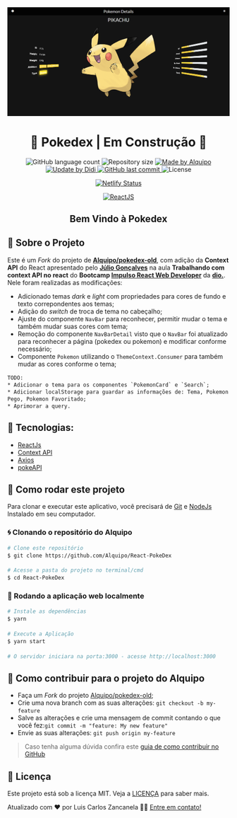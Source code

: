 <img alt="Pokedex" src=".github/banner.png" />

<h1 align="center">
🚧 Pokedex  | Em Construção 🚧
</h1>

<p align="center">

<img alt="GitHub language count" src="https://img.shields.io/github/languages/count/didifive/pokedex-old">

<img alt="Repository size" src="https://img.shields.io/github/repo-size/didifive/pokedex-old">

<a href="https://www.linkedin.com/in/alquiponeto/">
    <img alt="Made by Alquipo" src="https://img.shields.io/badge/made%20by-AlquipoNeto-blue">
</a>

<a href="https://www.linkedin.com/in/luis-carlos-zancanela/">
    <img alt="Update by Didi" src="https://img.shields.io/badge/update%20by-Didi-green">
</a>

<a href="https://github.com/didifive/pokedex-old/commits/master">
    <img alt="GitHub last commit" src="https://img.shields.io/github/last-commit/didifive/pokedex-old?color=green">
</a>

<img alt="License" src="https://img.shields.io/badge/license-MIT-brightgreen?color=blue">

</p>

<p align="center">

<a href="https://app.netlify.com/sites/pokedex-didi/deploys">
    <img alt="Netlify Status" src="https://api.netlify.com/api/v1/badges/2c9f0c9d-42e6-43d1-bd77-7e3fb120782f/deploy-status">
</a>

</p>

<p align="center">

<a href="https://reactjs.org/">
  <img alt="ReactJS" src="https://img.shields.io/static/v1?color=blue&label=React&message=JS&?style=plastic&logo=React">
</a>

</p>
<h2 align="center">
  Bem Vindo à Pokedex
</h2>

## 🚀 Sobre o Projeto

Este é um *Fork* do projeto de **[Alquipo/pokedex-old](https://github.com/Alquipo/pokedex-old)**, com adição da **Context API** do React apresentado pelo **[Júlio Gonçalves](https://github.com/thejullius)** na aula **Trabalhando com context API no react** do **Bootcamp [Impulso React Web Developer][Impulso React Web Developer]** da **[dio.][dio.]**. Nele foram realizadas as modificações:
  * Adicionado temas *dark* e *light* com propriedades para cores de fundo e texto correpondentes aos temas;
  * Adição do *switch* de troca de tema no cabeçalho;
  * Ajuste do componente `NavBar` para reconhecer, permitir mudar o tema e também mudar suas cores com tema;
  * Remoção do componente `NavBarDetail` visto que o `NavBar` foi atualizado para reconhecer a página (pokedex ou pokemon) e modificar conforme necessário;
  * Componente `Pokemon` utilizando o `ThemeContext.Consumer` para também mudar as cores conforme o tema;


  ```
  TODO:
  * Adicionar o tema para os componentes `PokemonCard` e `Search`;
  * Adicionar localStorage para guardar as informações de: Tema, Pokemon Pego, Pokemon Favoritado;
  * Aprimorar a query.
  ```

## 🔨 Tecnologias:

- [ReactJs][reactjs]
- [Context API][Context API]
- [Axios][axios]
- [pokeAPI][pokeAPI]

## 🚀 Como rodar este projeto

Para clonar e executar este aplicativo, você precisará de [Git](https://git-scm.com) e [NodeJs][nodejs] Instalado em seu computador.

### 🌀 Clonando o repositório do Alquipo

```bash
# Clone este repositório
$ git clone https://github.com/Alquipo/React-PokeDex

# Acesse a pasta do projeto no terminal/cmd
$ cd React-PokeDex
```

### 🧭 Rodando a aplicação web localmente

```bash
# Instale as dependências
$ yarn

# Execute a Aplicação
$ yarn start

# O servidor iniciara na porta:3000 - acesse http://localhost:3000
```

## 🤔 Como contribuir para o projeto do Alquipo

- Faça um *Fork* do projeto [Alquipo/pokedex-old](https://github.com/Alquipo/pokedex-old);
- Crie uma nova branch com as suas alterações: `git checkout -b my-feature`
- Salve as alterações e crie uma mensagem de commit contando o que você fez:`git commit -m "feature: My new feature"`
- Envie as suas alterações: `git push origin my-feature`

> Caso tenha alguma dúvida confira este [guia de como contribuir no GitHub](https://github.com/firstcontributions/first-contributions)

## 📝 Licença

Este projeto está sob a licença MIT. Veja a [LICENÇA][license] para saber mais.

Atualizado com ❤️ por Luis Carlos Zancanela 👋🏽 [Entre em contato!](https://www.linkedin.com/in/luis-carlos-zancanela/)

[nodejs]: https://nodejs.org/
[express]: https://expressjs.com/
[uuidv4]: https://www.npmjs.com/package/uuidv4
[nodemon]: https://www.npmjs.com/package/nodemon
[rs]: https://rocketseat.com.br
[license]: https://opensource.org/licenses/MIT
[postgres]: https://www.postgresql.org/
[multer]: https://www.npmjs.com/package/multer
[reactjs]: https://reactjs.org/
[Context API]: https://pt-br.reactjs.org/docs/context.html
[axios]: https://www.npmjs.com/package/axios
[babel]: https://babeljs.io/
[webpack]: https://webpack.js.org/
[rs]: https://rocketseat.com.br
[license]: https://opensource.org/licenses/MIT
[typescript]: https://www.typescriptlang.org/
[Impulso React Web Developer]: https://web.dio.me/track/impulso-react-web-developer
[dio.]: https://dio.me/
[pokeAPI]: https://pokeapi.co/